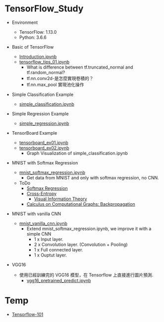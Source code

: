 # TensorFlow_Study
* Environment
  * TensorFlow: 1.13.0
  * Python: 3.6.6

* Basic of TensorFlow
  * [Introduction.ipynb](./Introduction.ipynb)
  * [tensorflow_tips_01.ipynb](./tensorflow_tips_01.ipynb)
    * What is difference between tf.truncated_normal and tf.random_normal?
    * tf.nn.conv2d-是怎麼實現卷積的？
    * tf.nn.max_pool 實現池化操作

* Simple Classification Example
  * [simple_classification.ipynb](simple_classification.ipynb)

* Simple Regression Example
  * [simple_regression.ipynb](simple_regression.ipynb)

* TensorBoard Example
  * [tensorboard_ex01.ipynb](tensorboard_ex01.ipynb) 
  * [tensorboard_ex02.ipynb](tensorboard_ex02.ipynb)
    * Graph Visualization of simple_classification.ipynb

* MNIST with Softmax Regression
  * [mnist_softmax_regression.ipynb](mnist_softmax_regression.ipynb)
    * Get data from MNIST and only with softmax regression, no CNN.
  * ToDo
    * [Softmax Regression](http://ufldl.stanford.edu/tutorial/supervised/SoftmaxRegression/)
    * [Cross-Entropy](https://ml-cheatsheet.readthedocs.io/en/latest/loss_functions.html)
      * [Visual Information Theory](https://colah.github.io/posts/2015-09-Visual-Information/)
    * [Calculus on Computational Graphs: Backpropagation](https://colah.github.io/posts/2015-08-Backprop/)

* MNIST with vanilla CNN
  * [mnist_vanilla_cnn.ipynb](mnist_vanilla_cnn.ipynb)
    * Extend mnist_softmax_regression.ipynb, we improve it with a simple CNN 
      * 1 x Input layer.
      * 2 x Convolution layer. (Convolution + Pooling)
      * 1 x Full connected layer.
      * 1 x Ouptut layer.

* VGG16
  * 使用已經訓練完的 VGG16 模型，在 Tensorflow 上直接進行圖片預測.
    * [vgg16_pretrained_predict.ipynb](vgg16/vgg16_pretrained_predict.ipynb)

# Temp
* [Tensorflow-101](https://github.com/c1mone/Tensorflow-101)
